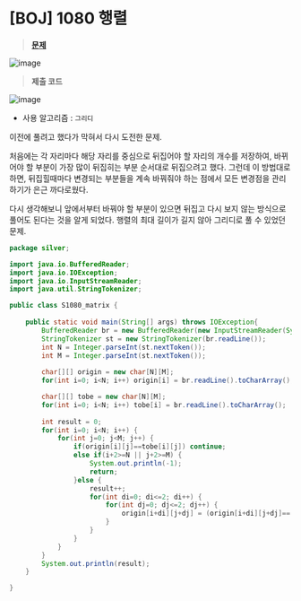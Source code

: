 # [BOJ] 1080 행렬
> **[문제](https://www.acmicpc.net/problem/1080)**
> 
![image](https://user-images.githubusercontent.com/80896077/219323408-dccd7472-0cb6-4f8b-a51b-070fee907f39.png)

> **제출 코드**
> 
![image](https://user-images.githubusercontent.com/80896077/219323455-c7219e59-f6fc-4e7b-b247-cb83828e1439.png)

- 사용 알고리즘 : `그리디`

이전에 풀려고 했다가 막혀서 다시 도전한 문제.

처음에는 각 자리마다 해당 자리를 중심으로 뒤집어야 할 자리의 개수를 저장하여, 바뀌어야 할 부분이 가장 많이 뒤집히는 부분 순서대로 뒤집으려고 했다. 그런데 이 방법대로 하면, 뒤집힐때마다 변경되는 부분들을 계속 바꿔줘야 하는 점에서 모든 변경점을 관리하기가 은근 까다로웠다.

다시 생각해보니 앞에서부터 바꿔야 할 부분이 있으면 뒤집고 다시 보지 않는 방식으로 풀어도 된다는 것을 알게 되었다. 행렬의 최대 길이가 길지 않아 그리디로 풀 수 있었던 문제. 

```java
package silver;

import java.io.BufferedReader;
import java.io.IOException;
import java.io.InputStreamReader;
import java.util.StringTokenizer;

public class S1080_matrix {
	
	public static void main(String[] args) throws IOException{
		BufferedReader br = new BufferedReader(new InputStreamReader(System.in));
		StringTokenizer st = new StringTokenizer(br.readLine());
		int N = Integer.parseInt(st.nextToken());
		int M = Integer.parseInt(st.nextToken());
		
		char[][] origin = new char[N][M];
		for(int i=0; i<N; i++) origin[i] = br.readLine().toCharArray();

		char[][] tobe = new char[N][M];
		for(int i=0; i<N; i++) tobe[i] = br.readLine().toCharArray();
		
		int result = 0;
		for(int i=0; i<N; i++) {
			for(int j=0; j<M; j++) {
				if(origin[i][j]==tobe[i][j]) continue;
				else if(i+2>=N || j+2>=M) {
					System.out.println(-1);
					return;
				}else {
					result++;
					for(int di=0; di<=2; di++) {
						for(int dj=0; dj<=2; dj++) {
							origin[i+di][j+dj] = (origin[i+di][j+dj]=='1' ? '0' : '1'); 
						}
					}
				}
			}
		}
		System.out.println(result);
	}

}
```
